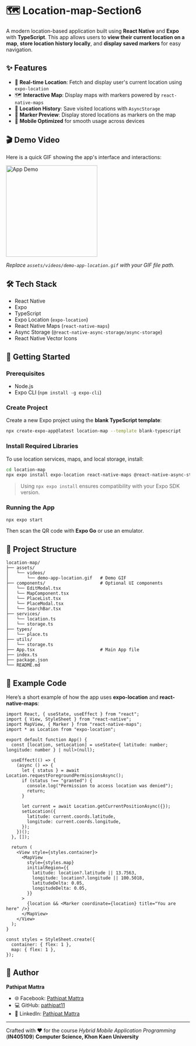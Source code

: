 # 🗺️ Location-map-Section6

A modern location-based application built using **React Native** and **Expo** with **TypeScript**.
This app allows users to **view their current location on a map**, **store location history locally**, and **display saved markers** for easy navigation.

## ✨ Features

* 📍 **Real-time Location**: Fetch and display user's current location using `expo-location`
* 🗺️ **Interactive Map**: Display maps with markers powered by `react-native-maps`
* 📝 **Location History**: Save visited locations with `AsyncStorage`
* 🔎 **Marker Preview**: Display stored locations as markers on the map
* 📱 **Mobile Optimized** for smooth usage across devices

## 🎬 Demo Video

Here is a quick GIF showing the app's interface and interactions:

<img src="assets/videos/demo-app-location.gif" alt="App Demo" width="250" />

*Replace `assets/videos/demo-app-location.gif` with your GIF file path.*

## 🛠️ Tech Stack

* React Native
* Expo
* TypeScript
* Expo Location (`expo-location`)
* React Native Maps (`react-native-maps`)
* Async Storage (`@react-native-async-storage/async-storage`)
* React Native Vector Icons

## 🚀 Getting Started

### Prerequisites

* Node.js
* Expo CLI (`npm install -g expo-cli`)

### Create Project

Create a new Expo project using the **blank TypeScript template**:

```bash
npx create-expo-app@latest location-map --template blank-typescript
```

### Install Required Libraries

To use location services, maps, and local storage, install:

```bash
cd location-map
npx expo install expo-location react-native-maps @react-native-async-storage/async-storage
```

> Using `npx expo install` ensures compatibility with your Expo SDK version.

### Running the App

```bash
npx expo start
```

Then scan the QR code with **Expo Go** or use an emulator.

## 🔄 Project Structure

```
location-map/
├── assets/
│   └── videos/
│       └── demo-app-location.gif   # Demo GIF
├── components/                     # Optional UI components
│   └── EditModal.tsx
│   └── MapComponent.tsx
│   └── PlaceList.tsx
│   └── PlaceModal.tsx
│   └── SearchBar.tsx
├── services/
│   └── location.ts
│   └── storage.ts
├── types/
│   └── place.ts
├── utils/
│   └── storage.ts
├── App.tsx                         # Main App file
├── index.ts
├── package.json
└── README.md
```

## 🧩 Example Code

Here’s a short example of how the app uses **expo-location** and **react-native-maps**:

```tsx
import React, { useState, useEffect } from "react";
import { View, StyleSheet } from "react-native";
import MapView, { Marker } from "react-native-maps";
import * as Location from "expo-location";

export default function App() {
  const [location, setLocation] = useState<{ latitude: number; longitude: number } | null>(null);

  useEffect(() => {
    (async () => {
      let { status } = await Location.requestForegroundPermissionsAsync();
      if (status !== "granted") {
        console.log("Permission to access location was denied");
        return;
      }

      let current = await Location.getCurrentPositionAsync({});
      setLocation({
        latitude: current.coords.latitude,
        longitude: current.coords.longitude,
      });
    })();
  }, []);

  return (
    <View style={styles.container}>
      <MapView
        style={styles.map}
        initialRegion={{
          latitude: location?.latitude || 13.7563,
          longitude: location?.longitude || 100.5018,
          latitudeDelta: 0.05,
          longitudeDelta: 0.05,
        }}
      >
        {location && <Marker coordinate={location} title="You are here" />}
      </MapView>
    </View>
  );
}

const styles = StyleSheet.create({
  container: { flex: 1 },
  map: { flex: 1 },
});
```

## 👤 Author

**Pathipat Mattra**

* 🌐 Facebook: [Pathipat Mattra](https://facebook.com/pathipat.mattra)
* 💻 GitHub: [pathipat11](https://github.com/pathipat11)
* 💼 LinkedIn: [Pathipat Mattra](https://linkedin.com/in/viixl)

---

Crafted with ❤️ for the course *Hybrid Mobile Application Programming* (**IN405109**)
**Computer Science, Khon Kaen University**

